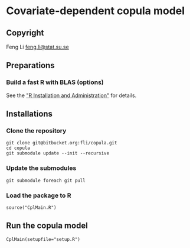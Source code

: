 Covariate-dependent copula model
================================

Copyright 
---------
Feng Li <feng.li@stat.su.se>

Preparations
------------

### Build a fast R with BLAS (options)

  See the ["R Installation and Administration"](http://cran.r-project.org/doc/manuals/R-admin.pdf) for details.

Installations
-------------

### Clone the repository
    
    git clone git@bitbucket.org:fli/copula.git
    cd copula
    git submodule update --init --recursive

### Update the submodules

    git submodule foreach git pull

### Load the package to R

    source("CplMain.R")

Run the copula model
--------------------

    CplMain(setupfile="setup.R")
